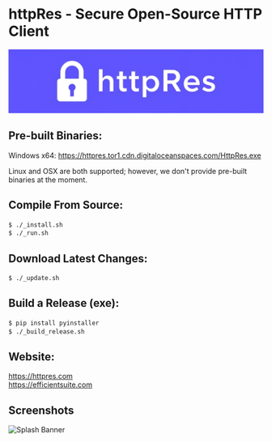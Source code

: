 # httpRes - Secure Open-Source HTTP Client

![Splash Banner](images/splash_banner.png)


## Pre-built Binaries:

Windows x64:
https://httpres.tor1.cdn.digitaloceanspaces.com/HttpRes.exe

Linux and OSX are both supported; however, we don't provide pre-built binaries at the moment.

## Compile From Source:
```sh
$ ./_install.sh
$ ./_run.sh
```

## Download Latest Changes:
```sh
$ ./_update.sh
```

## Build a Release (exe):
```sh
$ pip install pyinstaller
$ ./_build_release.sh
```

## Website:
https://httpres.com  
https://efficientsuite.com

## Screenshots
![Splash Banner](images/screenshot1.png)
